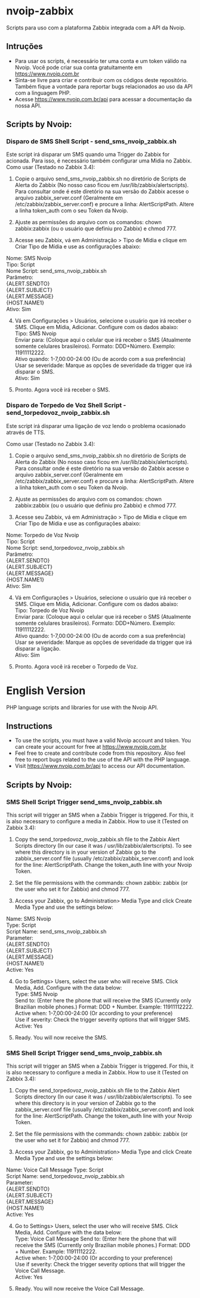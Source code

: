 # nvoip-zabbix
Scripts para uso com a plataforma Zabbix integrada com a API da Nvoip.

## Intruções
- Para usar os scripts, é necessário ter uma conta e um token válido na Nvoip. Você pode criar sua conta gratuitamente em https://www.nvoip.com.br
- Sinta-se livre para criar e contribuir com os códigos deste repositório. Também fique a vontade para reportar bugs relacionados ao uso da API com a linguagem PHP.
- Acesse https://www.nvoip.com.br/api para acessar a documentação da nossa API.

## Scripts by Nvoip:
### Disparo de SMS Shell Script - send_sms_nvoip_zabbix.sh
Este script irá disparar um SMS quando uma Trigger do Zabbix for acionada. Para isso, é necessário também configurar uma Midia no Zabbix.
Como usar (Testado no Zabbix 3.4): 

1. Copie o arquivo send_sms_nvoip_zabbix.sh no diretório de Scripts de Alerta do Zabbix (No nosso caso ficou em /usr/lib/zabbix/alertscripts). Para consultar onde é este diretório na sua versão do Zabbix acesse o arquivo zabbix_server.conf (Geralmente em /etc/zabbix/zabbix_server.conf) e procure a linha: AlertScriptPath.
Altere a linha token_auth com o seu Token da Nvoip.

2. Ajuste as permissões do arquivo com os comandos: chown zabbix:zabbix (ou o usuário que definiu pro Zabbix) e chmod 777.

3. Acesse seu Zabbix, vá em Administração > Tipo de Mídia e clique em Criar Tipo de Mídia e use as configurações abaixo:  

Nome: SMS Nvoip  
Tipo: Script  
Nome Script: send_sms_nvoip_zabbix.sh  
Parâmetro:  
{ALERT.SENDTO}  
{ALERT.SUBJECT}  
{ALERT.MESSAGE}  
{HOST.NAME1}  
Ativo: Sim  

4. Vá em Configurações > Usuários, selecione o usuário que irá receber o SMS. Clique em Mídia, Adicionar. Configure com os dados abaixo:  
Tipo: SMS Nvoip  
Enviar para: (Coloque aqui o celular que irá receber o SMS (Atualmente somente celulares brasileiros). Formato: DDD+Número. Exemplo: 11911112222.  
Ativo quando: 1-7,00:00-24:00 (Ou de acordo com a sua preferência)  
Usar se severidade: Marque as opções de severidade da trigger que irá disparar o SMS.  
Ativo: Sim  

5. Pronto. Agora você irá receber o SMS.

### Disparo de Torpedo de Voz Shell Script - send_torpedovoz_nvoip_zabbix.sh
Este script irá disparar uma ligação de voz lendo o problema ocasionado através de TTS.

Como usar (Testado no Zabbix 3.4): 

1. Copie o arquivo send_sms_nvoip_zabbix.sh no diretório de Scripts de Alerta do Zabbix (No nosso caso ficou em /usr/lib/zabbix/alertscripts). Para consultar onde é este diretório na sua versão do Zabbix acesse o arquivo zabbix_server.conf (Geralmente em /etc/zabbix/zabbix_server.conf) e procure a linha: AlertScriptPath.
Altere a linha token_auth com o seu Token da Nvoip.

2. Ajuste as permissões do arquivo com os comandos: chown zabbix:zabbix (ou o usuário que definiu pro Zabbix) e chmod 777.

3. Acesse seu Zabbix, vá em Administração > Tipo de Mídia e clique em Criar Tipo de Mídia e use as configurações abaixo:  

Nome: Torpedo de Voz Nvoip  
Tipo: Script  
Nome Script: send_torpedovoz_nvoip_zabbix.sh  
Parâmetro:  
{ALERT.SENDTO}  
{ALERT.SUBJECT}  
{ALERT.MESSAGE}  
{HOST.NAME1}  
Ativo: Sim  

4. Vá em Configurações > Usuários, selecione o usuário que irá receber o SMS. Clique em Mídia, Adicionar. Configure com os dados abaixo:  
Tipo: Torpedo de Voz Nvoip  
Enviar para: (Coloque aqui o celular que irá receber o SMS (Atualmente somente celulares brasileiros). Formato: DDD+Número. Exemplo: 11911112222.  
Ativo quando: 1-7,00:00-24:00 (Ou de acordo com a sua preferência)  
Usar se severidade: Marque as opções de severidade da trigger que irá disparar a ligação.  
Ativo: Sim  

5. Pronto. Agora você irá receber o Torpedo de Voz.

# English Version
PHP language scripts and libraries for use with the Nvoip API.

## Instructions
- To use the scripts, you must have a valid Nvoip account and token. You can create your account for free at https://www.nvoip.com.br
- Feel free to create and contribute code from this repository. Also feel free to report bugs related to the use of the API with the PHP language.
- Visit https://www.nvoip.com.br/api to access our API documentation.

## Scripts by Nvoip:
### SMS Shell Script Trigger send_sms_nvoip_zabbix.sh
This script will trigger an SMS when a Zabbix Trigger is triggered. For this, it is also necessary to configure a media in Zabbix.
How to use it (Tested on Zabbix 3.4):

1. Copy the send_torpedovoz_nvoip_zabbix.sh file to the Zabbix Alert Scripts directory (In our case it was / usr/lib/zabbix/alertscripts). To see where this directory is in your version of Zabbix go to the zabbix_server.conf file (usually /etc/zabbix/zabbix_server.conf) and look for the line: AlertScriptPath.
Change the token_auth line with your Nvoip Token.

2. Set the file permissions with the commands: chown zabbix: zabbix (or the user who set it for Zabbix) and chmod 777.

3. Access your Zabbix, go to Administration> Media Type and click Create Media Type and use the settings below:

Name: SMS Nvoip  
Type: Script  
Script Name: send_sms_nvoip_zabbix.sh  
Parameter:  
{ALERT.SENDTO}  
{ALERT.SUBJECT}  
{ALERT.MESSAGE}  
{HOST.NAME1}  
Active: Yes  

4. Go to Settings> Users, select the user who will receive SMS. Click Media, Add. Configure with the data below:  
Type: SMS Nvoip  
Send to: (Enter here the phone that will receive the SMS (Currently only Brazilian mobile phones.) Format: DDD + Number. Example: 11911112222.  
Active when: 1-7,00:00-24:00 (Or according to your preference)  
Use if severity: Check the trigger severity options that will trigger SMS.  
Active: Yes  

5. Ready. You will now receive the SMS.

### SMS Shell Script Trigger send_sms_nvoip_zabbix.sh
This script will trigger an SMS when a Zabbix Trigger is triggered. For this, it is also necessary to configure a media in Zabbix.
How to use it (Tested on Zabbix 3.4):

1. Copy the send_torpedovoz_nvoip_zabbix.sh file to the Zabbix Alert Scripts directory (In our case it was / usr/lib/zabbix/alertscripts). To see where this directory is in your version of Zabbix go to the zabbix_server.conf file (usually /etc/zabbix/zabbix_server.conf) and look for the line: AlertScriptPath.
Change the token_auth line with your Nvoip Token.

2. Set the file permissions with the commands: chown zabbix: zabbix (or the user who set it for Zabbix) and chmod 777.

3. Access your Zabbix, go to Administration> Media Type and click Create Media Type and use the settings below:

Name: Voice Call Message 
Type: Script  
Script Name: send_torpedovoz_nvoip_zabbix.sh   
Parameter:  
{ALERT.SENDTO}  
{ALERT.SUBJECT}  
{ALERT.MESSAGE}  
{HOST.NAME1}  
Active: Yes  

4. Go to Settings> Users, select the user who will receive SMS. Click Media, Add. Configure with the data below:  
Type: Voice Call Message 
Send to: (Enter here the phone that will receive the SMS (Currently only Brazilian mobile phones.) Format: DDD + Number. Example: 11911112222.  
Active when: 1-7,00:00-24:00 (Or according to your preference)  
Use if severity: Check the trigger severity options that will trigger the Voice Call Message.  
Active: Yes  

5. Ready. You will now receive the Voice Call Message.
